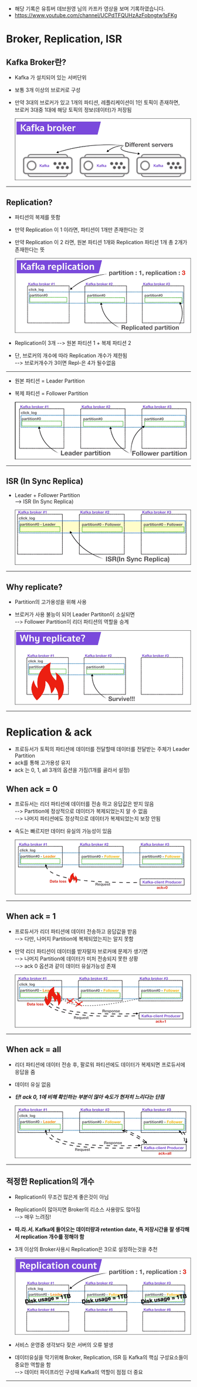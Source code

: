- 해당 기록은 유튜버 데브원영 님의 카프카 영상을 보며 기록하였습니다.
- https://www.youtube.com/channel/UCPdTFQUHzAzFobngtw1sFKg

# Broker, Replication, ISR

## Kafka Broker란?
- Kafka 가 설치되어 있는 서버단위
- 보통 3개 이상의 브로커로 구성
- 만약 3대의 브로커가 있고 1개의 파티션, 레플리케이션이 1인 토픽이 존재하면,    
브로커 3대중 1대에 해당 토픽의 정보(데이터)가 저장됨

  ![ex_screenshot](./kafka_img/screenshot24.png)
---

## Replication?
- 파티션의 복제를 뜻함
- 만약 Replication 이 1 이라면, 파티션이 1개만 존재한다는 것
- 만약 Replication 이 2 라면, 원본 파티션 1개와 Replication 파티션 1개 총 2개가 존재한다는 뜻

  ![ex_screenshot](./kafka_img/screenshot25.png)
- Replication이 3개 --> 원본 파티션 1 + 복제 파티션 2
- 단, 브로커의 개수에 따라 Replication 개수가 제한됨    
  --> 브로커개수가 3이면 Repl-은 4가 될수없음
---
- 원본 파티션 = Leader Partition
- 복제 파티션 = Follower Partition

  ![ex_screenshot](./kafka_img/screenshot26.png)

---
## ISR (In Sync Replica)
- Leader + Follower Partition    
  --> ISR (In Sync Replica)

  ![ex_screenshot](./kafka_img/screenshot27.png)
---
## Why replicate?
- Partition의 고가용성을 위해 사용
- 브로커가 사용 불능이 되어 Leader Partiton이 소실되면    
  --> Follower Partition이 리더 파티션의 역할을 승계

  ![ex_screenshot](./kafka_img/screenshot28.png)
---
# Replication & ack
- 프로듀서가 토픽의 파티션에 데이터를 전달할때 데이터를 전달받는 주체가 Leader Partition
- ack를 통해 고가용성 유지
- ack 는 0, 1, all 3개의 옵션을 가짐(1개를 골라서 설정)
## When ack = 0
- 프로듀서는 리더 파티션에 데이터를 전송 하고 응답값은 받지 않음   
  --> Partition에 정상적으로 데이터가 복제되었는지 알 수 없음   
  --> 나머지 파티션에도 정상적으로 데이터가 복제되었는지 보장 안됨
- 속도는 빠르지만 데이터 유실의 가능성이 있음
  
  ![ex_screenshot](./kafka_img/screenshot29.png)

---
## When ack = 1
- 프로듀서가 리더 파티션에 데이터 전송하고 응답값을 받음   
--> 다만, 나머지 Partition에 복제되었는지는 알지 못함
- 만약 리더 파티션이 데이터를 받자말자 브로커에 문제가 생기면    
--> 나머지 Partition에 데이터가 미처 전송되지 못한 상황   
--> ack 0 옵션과 같이 데이터 유실가능성 존재

  ![ex_screenshot](./kafka_img/screenshot30.png)

---
## When ack = all
- 리더 파티션에 데이터 전송 후, 팔로워 파티션에도 데이터가 복제되면 프로듀서에 응답을 줌
- 데이터 유실 없음
- ***단! ack 0, 1에 비해 확인하는 부분이 많아 속도가 현저히 느리다는 단점***
  
  ![ex_screenshot](./kafka_img/screenshot31.png)

---
## 적정한 Replication의 개수
- Replication이 무조건 많은게 좋은것이 아님
- Replication이 많아지면 Broker의 리소스 사용량도 많아짐   
--> 매우 느려짐!
- **따.라.서. Kafka에 들어오는 데이터량과 retention date, 즉 저장시간을 잘 생각해서 replication 개수를 정해야 함**
- 3개 이상의 Broker사용시 Replication은 3으로 설정하는것을 추천

  ![ex_screenshot](./kafka_img/screenshot32.png)

- 서비스 운영중 생각보다 잦은 서버의 오류 발생
- 데이터유실을 막기위해 Broker, Replication, ISR 등 Kafka의 핵심 구성요소들이 중요한 역할을 함   
--> 데이터 파이프라인 구성때 Kafka의 역할이 점점 더 중요

---

